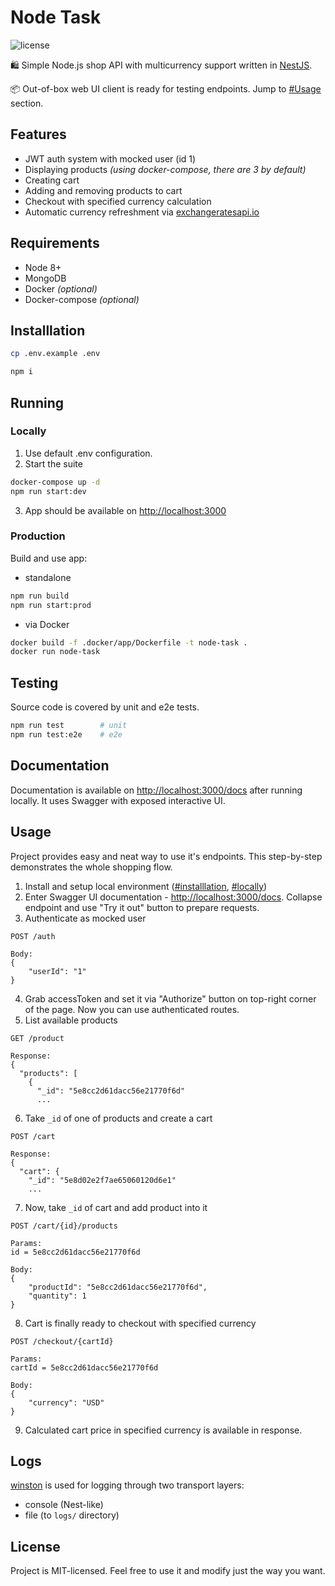 # Node Task

![license](https://img.shields.io/github/license/mashape/apistatus.svg)

🛍 Simple Node.js shop API with multicurrency support written in [NestJS](https://github.com/nestjs/nest).

📦 Out-of-box web UI client is ready for testing endpoints. Jump to [#Usage](#usage) section.

## Features

- JWT auth system with mocked user (id 1)
- Displaying products _(using docker-compose, there are 3 by default)_
- Creating cart
- Adding and removing products to cart
- Checkout with specified currency calculation
- Automatic currency refreshment via [exchangeratesapi.io](https://api.exchangeratesapi.io/latest)

## Requirements

- Node 8+
- MongoDB
- Docker _(optional)_
- Docker-compose _(optional)_

## Installlation

```bash
cp .env.example .env

npm i
```

## Running

### Locally

1. Use default .env configuration.
2. Start the suite

```bash
docker-compose up -d
npm run start:dev
```

3. App should be available on [http://localhost:3000](http://localhost:3000)

### Production

Build and use app:

- standalone

```bash
npm run build
npm run start:prod
```

- via Docker

```bash
docker build -f .docker/app/Dockerfile -t node-task .
docker run node-task
```

## Testing

Source code is covered by unit and e2e tests.

```bash
npm run test        # unit
npm run test:e2e    # e2e
```

## Documentation

Documentation is available on [http://localhost:3000/docs](http://localhost:3000/docs) after running locally. It uses Swagger with exposed interactive UI.

## Usage

Project provides easy and neat way to use it's endpoints. This step-by-step demonstrates the whole shopping flow.

1. Install and setup local environment ([#installlation](#installlation), [#locally](#locally))
2. Enter Swagger UI documentation - [http://localhost:3000/docs](http://localhost:3000/docs). Collapse endpoint and use "Try it out" button to prepare requests.
3. Authenticate as mocked user

```
POST /auth

Body:
{
    "userId": "1"
}
```

4. Grab accessToken and set it via "Authorize" button on top-right corner of the page. Now you can use authenticated routes.
5. List available products

```
GET /product

Response:
{
  "products": [
    {
      "_id": "5e8cc2d61dacc56e21770f6d"
      ...
```

6. Take `_id` of one of products and create a cart

```
POST /cart

Response:
{
  "cart": {
    "_id": "5e8d02e2f7ae65060120d6e1"
    ...
```

7. Now, take `_id` of cart and add product into it

```
POST /cart/{id}/products

Params:
id = 5e8cc2d61dacc56e21770f6d

Body:
{
    "productId": "5e8cc2d61dacc56e21770f6d",
    "quantity": 1
}
```

8. Cart is finally ready to checkout with specified currency

```
POST /checkout/{cartId}

Params:
cartId = 5e8cc2d61dacc56e21770f6d

Body:
{
    "currency": "USD"
}
```

9. Calculated cart price in specified currency is available in response.

## Logs

[winston](https://github.com/winstonjs/winston) is used for logging through two transport layers:

- console (Nest-like)
- file (to `logs/` directory)

## License

Project is MIT-licensed. Feel free to use it and modify just the way you want.
